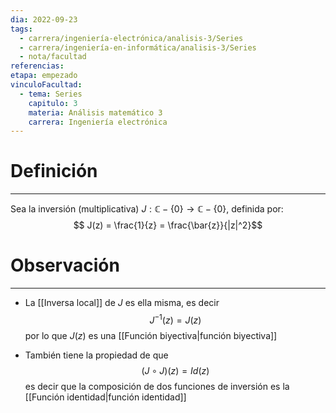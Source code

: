 ```yaml
---
dia: 2022-09-23
tags:
  - carrera/ingeniería-electrónica/analisis-3/Series
  - carrera/ingeniería-en-informática/analisis-3/Series
  - nota/facultad
referencias: 
etapa: empezado
vinculoFacultad:
  - tema: Series
    capitulo: 3
    materia: Análisis matemático 3
    carrera: Ingeniería electrónica
---
```

# Definición
---
Sea la inversión (multiplicativa) $J : \mathbb{C} - \{ 0 \} \to \mathbb{C} - \{ 0 \}$, definida por: $$ J(z) = \frac{1}{z} = \frac{\bar{z}}{|z|^2}$$

# Observación
---
* La [[Inversa local]] de $J$ es ella misma, es decir $$J^{-1}(z) = J(z)$$ por lo que $J(z)$ es una [[Función biyectiva|función biyectiva]]
  
* También tiene la propiedad de que $$(J \circ J)(z) = Id(z)$$ es decir que la composición de dos funciones de inversión es la [[Función identidad|función identidad]]
